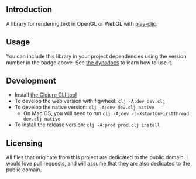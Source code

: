 ## Introduction

A library for rendering text in OpenGL or WebGL with [play-cljc](https://oakes.github.io/play-cljc).

## Usage

You can include this library in your project dependencies using the version number in the badge above. See [the dynadocs](https://oakes.github.io/play-cljc.text/) to learn how to use it.

## Development

* Install [the Clojure CLI tool](https://clojure.org/guides/getting_started#_clojure_installer_and_cli_tools)
* To develop the web version with figwheel: `clj -A:dev dev.clj`
* To develop the native version: `clj -A:dev dev.clj native`
  * On Mac OS, you will need to run `clj -A:dev -J-XstartOnFirstThread dev.clj native`
* To install the release version: `clj -A:prod prod.clj install`

## Licensing

All files that originate from this project are dedicated to the public domain. I would love pull requests, and will assume that they are also dedicated to the public domain.
